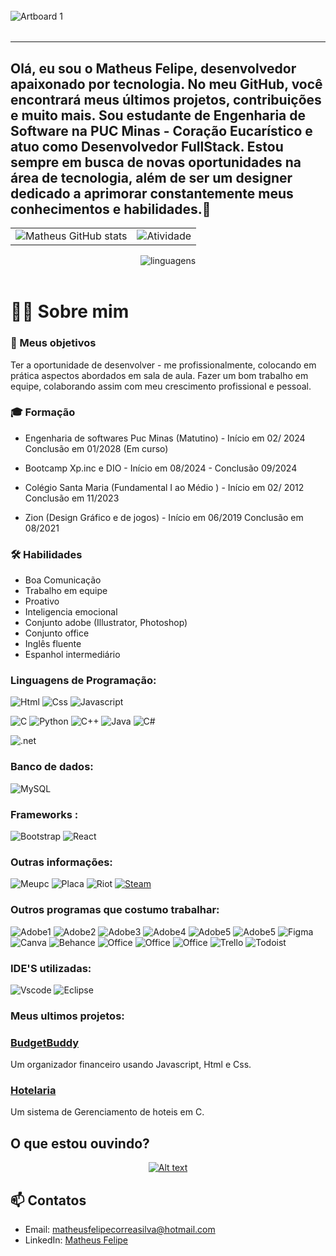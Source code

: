 ######


![Artboard 1](https://github.com/MatheusFelipeCorrea/MatheusFelipeCorrea/assets/160637977/2970daeb-5672-447a-87b2-91fb1ba3a306)



######

----


## Olá, eu sou o Matheus Felipe, desenvolvedor apaixonado por tecnologia. No meu GitHub, você encontrará meus últimos projetos, contribuições e muito mais. Sou estudante de Engenharia de Software na PUC Minas - Coração Eucarístico e atuo como Desenvolvedor FullStack. Estou sempre em busca de novas oportunidades na área de tecnologia, além de ser um designer dedicado a aprimorar constantemente meus conhecimentos e habilidades.👋





<table>
  <tr>
    <td><img src="https://github-readme-stats.vercel.app/api?username=MatheusFelipeCorrea&show_icons=true&theme=radical" alt="Matheus GitHub stats"></td>
    <td><img src="https://github-profile-summary-cards.vercel.app/api/cards/profile-details?username=MatheusFelipeCorrea&theme=radical" alt="Atividade"></td>
  </tr>
</table>

<div align="center">
  <img src="https://github-readme-stats.vercel.app/api/top-langs/?username=MatheusFelipeCorrea&theme=radical" alt="linguagens">
</div>


<br>

# 🙋‍♂️ Sobre mim 

### **🔎 Meus objetivos**

<p> Ter a oportunidade de desenvolver - me profissionalmente, colocando em prática aspectos abordados em sala de aula. Fazer um bom trabalho em equipe, colaborando assim com meu crescimento profissional e pessoal.<p>

### **🎓 Formação**


-  Engenharia de softwares Puc Minas (Matutino) -   Início em 02/ 2024 Conclusão em 01/2028 (Em curso)

-  Bootcamp Xp.inc e DIO  -   Início em 08/2024 - Conclusão 09/2024 

-  Colégio Santa Maria (Fundamental I ao Médio ) -   Início em 02/ 2012 Conclusão em 11/2023

- Zion (Design Gráfico e de jogos) -   Início em 06/2019 Conclusão em 08/2021 
 
### **🛠️ Habilidades**

- Boa Comunicação                          
- Trabalho em equipe
- Proativo
- Inteligencia emocional
- Conjunto adobe (Illustrator, Photoshop)
- Conjunto office
- Inglês fluente
- Espanhol intermediário



### **Linguagens de Programação:**


![Html](https://img.shields.io/badge/HTML5-5e0707?style=for-the-badge&logo=html5&logoColor=white) ![Css](https://img.shields.io/badge/CSS3-5e0707?style=for-the-badge&logo=css3&logoColor=white) ![Javascript](https://img.shields.io/badge/JavaScript-5e0707?style=for-the-badge&logo=javascript&logoColor=white)

 ![C](https://img.shields.io/badge/C-5e0707?style=for-the-badge&logo=c&logoColor=white) ![Python](https://img.shields.io/badge/Python-5e0707?style=for-the-badge&logo=python&logoColor=white) ![C++](https://img.shields.io/badge/C%2B%2B-5e0707?style=for-the-badge&logo=c%2B%2B&logoColor=white) ![Java](https://img.shields.io/badge/Java-5e0707?style=for-the-badge&logo=openjdk&logoColor=white) ![C#](	https://img.shields.io/badge/C%23-5e0707?style=for-the-badge&logo=c-sharp&logoColor=white)

 ![.net](https://img.shields.io/badge/.NET-5e0707?style=for-the-badge&logo=.net&logoColor=white)

### **Banco de dados:**
![MySQL](https://img.shields.io/badge/-MySQL-5e0707?style=for-the-badge&logo=mysql&logoColor=white)
### **Frameworks :**
![Bootstrap](https://img.shields.io/badge/Bootstrap-5e0707?style=for-the-badge&logo=bootstrap&logoColor=white)  ![React](https://img.shields.io/badge/React-5e0707?style=for-the-badge&logo=react&logoColor=61DAFB)

### **Outras informações:**
![Meupc](https://img.shields.io/badge/Windows-ASUS_VivoBook-5e0707?style=for-the-badge&logo=windows&logoColor=white) ![Placa](https://img.shields.io/badge/Intel-Core_i5_10th-5e0707?style=for-the-badge&logo=intel&logoColor=white) ![Riot](https://img.shields.io/badge/Riot_Games-5e0707?style=for-the-badge&logo=riot-games&logoColor=white) [![Steam](https://img.shields.io/badge/Steam-5e0707?style=for-the-badge&logo=steam&logoColor=white)](https://steamcommunity.com/profiles/76561198433471139/)



### **Outros programas que costumo trabalhar:**

![Adobe1](https://img.shields.io/badge/Adobe%20after%20affects-5e0707?style=for-the-badge&logo=Adobe%20after%20effects&logoColor=white) ![Adobe2](https://img.shields.io/badge/Adobe%20Illustrator-5e0707?style=for-the-badge&logo=adobe%20illustrator&logoColor=white)
![Adobe3](https://img.shields.io/badge/Adobe%20Creative%20Cloud-5e0707?style=for-the-badge&logo=Adobe%20Creative%20Cloud&logoColor=white) ![Adobe4](https://img.shields.io/badge/Adobe%20InDesign-5e0707?style=for-the-badge&logo=Adobe%20InDesign&logoColor=white) ![Adobe5](https://img.shields.io/badge/Adobe%20Photoshop-5e0707?style=for-the-badge&logo=Adobe%20Photoshop&logoColor=white) ![Adobe5](https://img.shields.io/badge/Adobe%20XD-5e0707?style=for-the-badge&logo=Adobe%20XD&logoColor=white) ![Figma](https://img.shields.io/badge/Figma-5e0707?style=for-the-badge&logo=figma&logoColor=white) ![Canva](https://img.shields.io/badge/Canva-5e0707?&style=for-the-badge&logo=Canva&logoColor=white) ![Behance](https://img.shields.io/badge/Behance-5e0707?style=for-the-badge&logo=behance&logoColor=white) 
![Office](https://img.shields.io/badge/Microsoft_Excel-5e0707?style=for-the-badge&logo=microsoft-excel&logoColor=white) ![Office](https://img.shields.io/badge/Microsoft_Office-5e0707?style=for-the-badge&logo=microsoft-office&logoColor=white) ![Office](https://img.shields.io/badge/Microsoft_Word-5e0707?style=for-the-badge&logo=microsoft-word&logoColor=white) ![Trello](https://img.shields.io/badge/Trello-5e0707?style=for-the-badge&logo=trello&logoColor=white) ![Todoist](https://img.shields.io/badge/Todoist-5e0707?style=for-the-badge&logo=todoist&logoColor=white)

### **IDE'S utilizadas:**

![Vscode](https://img.shields.io/badge/Visual_Studio_Code-5e0707?style=for-the-badge&logo=visual%20studio%20code&logoColor=white)  ![Eclipse](https://img.shields.io/badge/Eclipse-5e0707?style=for-the-badge&logo=eclipse&logoColor=white) 


### **Meus ultimos projetos:**

### [BudgetBuddy](https://github.com/MatheusFelipeCorrea/BudgetBuddy)
Um organizador financeiro usando Javascript, Html e Css.

### [Hotelaria](https://github.com/MatheusFelipeCorrea/Hotelaria)
Um sistema de Gerenciamento de hoteis em C.



## O que estou ouvindo?

<div align="center">
  <a href="https://github.com/JamesCastagnetto/spotify-recently-played-readme">
    <img src="https://spotify-recently-played-readme.vercel.app/api?user=215h3r56ko57uurfbpdo46loy" alt="Alt text">
  </a>
</div>


## 📫 Contatos

- Email: [matheusfelipecorreasilva@hotmail.com](mailto:matheusfelipecorreasilva@hotmail.com)
- LinkedIn: [Matheus Felipe](https://www.linkedin.com/in/matheus-felipe-correa-29b262265/)
